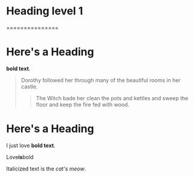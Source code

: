 # Heading level 1

===============	

# Here's a Heading


**bold text**.


> Dorothy followed her through many of the beautiful rooms in her castle.
>
>> The Witch bade her clean the pots and kettles and sweep the floor and keep the fire fed with wood.



# Here's a Heading

I just love **bold text**.	

Love**is**bold	

Italicized text is the *cat's meow*.	